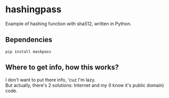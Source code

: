 # hashingpass
Example of hashing function with sha512, written in Python.
## Вependencies
```
pip install maskpass
```
## Where to get info, how this works?
I don't want to put there info, 'cuz I'm lazy.\
But actually, there's 2 solutions: Internet and my (I know it's public domain) code.
